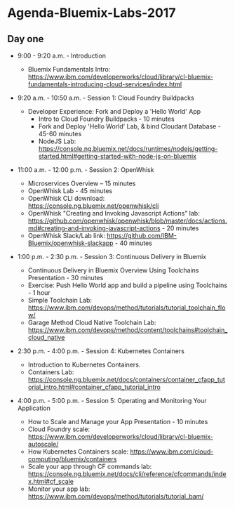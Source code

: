 # Agenda-Bluemix-Labs-2017

## Day one

* 9:00 - 9:20 a.m. - Introduction
  * Bluemix Fundamentals Intro: https://www.ibm.com/developerworks/cloud/library/cl-bluemix-fundamentals-introducing-cloud-services/index.html
* 9:20 a.m. - 10:50 a.m. - Session 1: Cloud Foundry Buildpacks
  * Developer Experience: Fork and Deploy a 'Hello World' App
    * Intro to Cloud Foundry Buildpacks - 10 minutes
    * Fork and Deploy 'Hello World' Lab, & bind Cloudant Database - 45-60 minutes
    * NodeJS Lab: https://console.ng.bluemix.net/docs/runtimes/nodejs/getting-started.html#getting-started-with-node-js-on-bluemix


* 11:00 a.m. - 12:00 p.m. - Session 2: OpenWhisk
  * Microservices Overview – 15 minutes
  * OpenWhisk Lab - 45 minutes 
  * OpenWhisk CLI download: https://console.ng.bluemix.net/openwhisk/cli
  * OpenWhisk "Creating and Invoking Javascript Actions" lab: https://github.com/openwhisk/openwhisk/blob/master/docs/actions.md#creating-and-invoking-javascript-actions - 20 minutes
  * OpenWhisk Slack/Lab link: https://github.com/IBM-Bluemix/openwhisk-slackapp - 40 minutes


* 1:00 p.m. - 2:30 p.m. - Session 3: Continuous Delivery in Bluemix
  * Continuous Delivery in Bluemix Overview Using Toolchains Presentation - 30 minutes
  * Exercise: Push Hello World app and build a pipeline using Toolchains - 1 hour
  * Simple Toolchain Lab: https://www.ibm.com/devops/method/tutorials/tutorial_toolchain_flow/
  * Garage Method Cloud Native Toolchain Lab: https://www.ibm.com/devops/method/content/toolchains#toolchain_cloud_native

* 2:30 p.m. - 4:00 p.m. - Session 4: Kubernetes Containers
  * Introduction to Kubernetes Containers.
  * Containers Lab: https://console.ng.bluemix.net/docs/containers/container_cfapp_tutorial_intro.html#container_cfapp_tutorial_intro


* 4:00 p.m. - 5:00 p.m. - Session 5: Operating and Monitoring Your Application
  * How to Scale and Manage your App Presentation - 10 minutes
  * Cloud Foundry scale: https://www.ibm.com/developerworks/cloud/library/cl-bluemix-autoscale/
  * How Kubernetes Containers scale: https://www.ibm.com/cloud-computing/bluemix/containers
  * Scale your app through CF commands lab: https://console.ng.bluemix.net/docs/cli/reference/cfcommands/index.html#cf_scale
  * Monitor your app lab: https://www.ibm.com/devops/method/tutorials/tutorial_bam/
